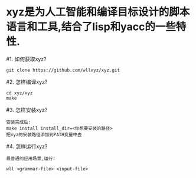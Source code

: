 xyz是为人工智能和编译目标设计的脚本语言和工具,结合了lisp和yacc的一些特性.
=======================================================================

#1. 如何获取xyz?

	git clone https://github.com/wllxyz/xyz.git

#2. 怎样编译xyz?

	cd xyz/xyz
	make

#3. 怎样安装xyz?

	安装完成后:
	make install install_dir=<你想要安装的路径>
	把xyz的安装路径添加到PATH变量中去

#4. 怎样运行xyz?

	最普通的应用场景,运行:

	wll <grammar-file> <input-file>



